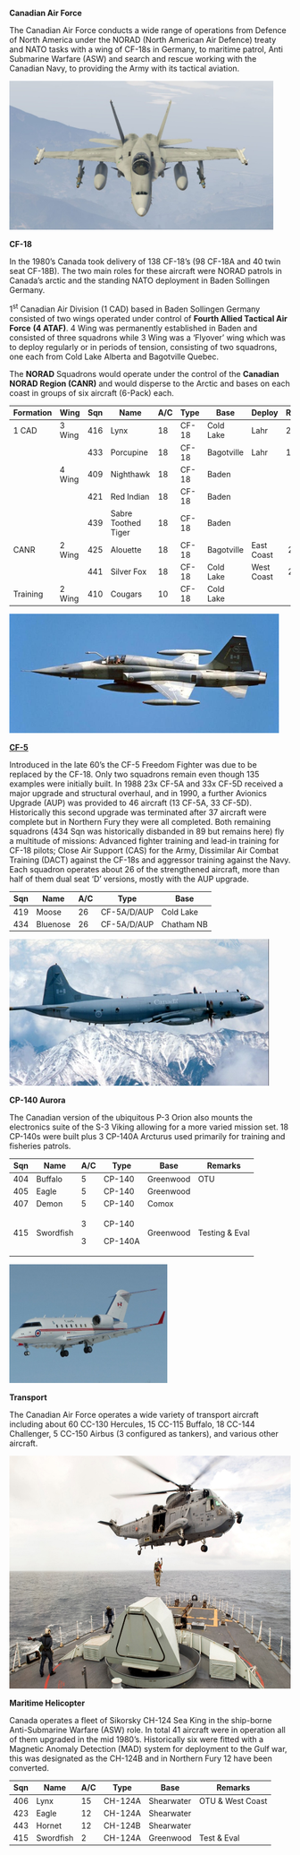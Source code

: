 **Canadian Air Force**

The Canadian Air Force conducts a wide range of operations from Defence
of North America under the NORAD (North American Air Defence) treaty and
NATO tasks with a wing of CF-18s in Germany, to maritime patrol, Anti
Submarine Warfare (ASW) and search and rescue working with the Canadian
Navy, to providing the Army with its tactical aviation.

<img src="/assets\images\nato\ca\air\image1.jpeg" style="width:4.925in;height:2.77083in" />

**CF-18**

In the 1980’s Canada took delivery of 138 CF-18’s (98 CF-18A and 40 twin
seat CF-18B). The two main roles for these aircraft were NORAD patrols
in Canada’s arctic and the standing NATO deployment in Baden Sollingen
Germany.

1<sup>st</sup> Canadian Air Division (1 CAD) based in Baden Sollingen
Germany consisted of two wings operated under control of **Fourth Allied
Tactical Air Force** **(4 ATAF)**. 4 Wing was permanently established in
Baden and consisted of three squadrons while 3 Wing was a ‘Flyover’ wing
which was to deploy regularly or in periods of tension, consisting of
two squadrons, one each from Cold Lake Alberta and Bagotville Quebec.

The **NORAD** Squadrons would operate under the control of the
**Canadian NORAD Region (CANR)** and would disperse to the Arctic and
bases on each coast in groups of six aircraft (6-Pack) each.

| Formation | Wing   | Sqn | Name                | A/C | Type  | Base       | Deploy     | Remarks |
|-----------|--------|-----|---------------------|-----|-------|------------|------------|---------|
| 1 CAD     | 3 Wing | 416 | Lynx                | 18  | CF-18 | Cold Lake  | Lahr       | 24 hrs  |
|           |        | 433 | Porcupine           | 18  | CF-18 | Bagotville | Lahr       | 18 hrs  |
|           | 4 Wing | 409 | Nighthawk           | 18  | CF-18 | Baden      |            |         |
|           |        | 421 | Red Indian          | 18  | CF-18 | Baden      |            |         |
|           |        | 439 | Sabre Toothed Tiger | 18  | CF-18 | Baden      |            |         |
| CANR      | 2 Wing | 425 | Alouette            | 18  | CF-18 | Bagotville | East Coast |  2 hrs  |
|           |        | 441 | Silver Fox          | 18  | CF-18 | Cold Lake  | West Coast |  2 hrs  |
| Training  | 2 Wing | 410 | Cougars             | 10  | CF-18 | Cold Lake  |            |         |

<img src="/assets\images\nato\ca\air\image2.jpg" style="width:5.03611in;height:2.22153in" />

[**CF-5**](http://www.joebaugher.com/usaf_fighters/f5_21.html)

Introduced in the late 60’s the CF-5 Freedom Fighter was due to be
replaced by the CF-18. Only two squadrons remain even though 135
examples were initially built. In 1988 23x CF-5A and 33x CF-5D received
a major upgrade and structural overhaul, and in 1990, a further Avionics
Upgrade (AUP) was provided to 46 aircraft (13 CF-5A, 33 CF-5D).
Historically this second upgrade was terminated after 37 aircraft were
complete but in Northern Fury they were all completed. Both remaining
squadrons (434 Sqn was historically disbanded in 89 but remains here)
fly a multitude of missions: Advanced fighter training and lead-in
training for CF-18 pilots; Close Air Support (CAS) for the Army,
Dissimilar Air Combat Training (DACT) against the CF-18s and aggressor
training against the Navy. Each squadron operates about 26 of the
strengthened aircraft, more than half of them dual seat ‘D’ versions,
mostly with the AUP upgrade.

| Sqn | Name     | A/C | Type        | Base       |
|-----|----------|-----|-------------|------------|
| 419 | Moose    | 26  | CF-5A/D/AUP | Cold Lake  |
| 434 | Bluenose | 26  | CF-5A/D/AUP | Chatham NB |

<img src="/assets\images\nato\ca\air\image3.jpeg" style="width:4.84375in;height:2.72461in" />

**CP-140 Aurora**

The Canadian version of the ubiquitous P-3 Orion also mounts the
electronics suite of the S-3 Viking allowing for a more varied mission
set. 18 CP-140s were built plus 3 CP-140A Arcturus used primarily for
training and fisheries patrols.

<table>
<thead>
<tr class="header">
<th>Sqn</th>
<th>Name</th>
<th>A/C</th>
<th>Type</th>
<th>Base</th>
<th>Remarks</th>
</tr>
</thead>
<tbody>
<tr class="odd">
<td>404</td>
<td>Buffalo</td>
<td>5</td>
<td>CP-140</td>
<td>Greenwood</td>
<td>OTU</td>
</tr>
<tr class="even">
<td>405</td>
<td>Eagle</td>
<td>5</td>
<td>CP-140</td>
<td>Greenwood</td>
<td></td>
</tr>
<tr class="odd">
<td>407</td>
<td>Demon</td>
<td>5</td>
<td>CP-140</td>
<td>Comox</td>
<td></td>
</tr>
<tr class="even">
<td>415</td>
<td>Swordfish</td>
<td><p>3</p>
<p>3</p></td>
<td><p>CP-140</p>
<p>CP-140A</p></td>
<td>Greenwood</td>
<td>Testing &amp; Eval</td>
</tr>
</tbody>
</table>

<img src="/assets\images\nato\ca\air\image4.jpeg" style="width:2.94444in;height:2.20833in" />

**Transport**

The Canadian Air Force operates a wide variety of transport aircraft
including about 60 CC-130 Hercules, 15 CC-115 Buffalo, 18 CC-144
Challenger, 5 CC-150 Airbus (3 configured as tankers), and various other
aircraft.

<img src="/assets\images\nato\ca\air\image5.jpeg" style="width:6.5in;height:4.33333in" />

**Maritime Helicopter**

Canada operates a fleet of Sikorsky CH-124 Sea King in the ship-borne
Anti-Submarine Warfare (ASW) role. In total 41 aircraft were in
operation all of them upgraded in the mid 1980’s. Historically six were
fitted with a Magnetic Anomaly Detection (MAD) system for deployment to
the Gulf war, this was designated as the CH-124B and in Northern Fury 12
have been converted.

| Sqn | Name      | A/C | Type    | Base       | Remarks          |
|-----|-----------|-----|---------|------------|------------------|
| 406 | Lynx      | 15  | CH-124A | Shearwater | OTU & West Coast |
| 423 | Eagle     | 12  | CH-124A | Shearwater |                  |
| 443 | Hornet    | 12  | CH-124B | Shearwater |                  |
| 415 | Swordfish | 2   | CH-124A | Greenwood  | Test & Eval      |
